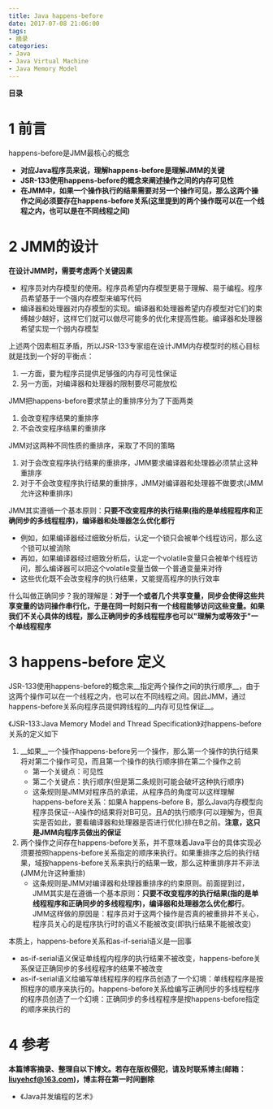```yaml
---
title: Java happens-before
date: 2017-07-08 21:06:00
tags: 
- 摘录
categories: 
- Java
- Java Virtual Machine
- Java Memory Model
---
```


__目录__

<!-- toc -->
<!--more-->

# 1 前言

happens-before是JMM最核心的概念

* __对应Java程序员来说，理解happens-before是理解JMM的关键__
* __JSR-133使用happens-before的概念来阐述操作之间的内存可见性__
* __在JMM中，如果一个操作执行的结果需要对另一个操作可见，那么这两个操作之间必须要存在happens-before关系(这里提到的两个操作既可以在一个线程之内，也可以是在不同线程之间)__

# 2 JMM的设计

__在设计JMM时，需要考虑两个关键因素__

* 程序员对内存模型的使用。程序员希望内存模型更易于理解、易于编程。程序员希望基于一个强内存模型来编写代码
* 编译器和处理器对内存模型的实现。编译器和处理器希望内存模型对它们的束缚越少越好，这样它们就可以做尽可能多的优化来提高性能。编译器和处理器希望实现一个弱内存模型

上述两个因素相互矛盾，所以JSR-133专家组在设计JMM内存模型时的核心目标就是找到一个好的平衡点：

1. 一方面，要为程序员提供足够强的内存可见性保证
1. 另一方面，对编译器和处理器的限制要尽可能放松

JMM把happens-before要求禁止的重排序分为了下面两类

1. 会改变程序结果的重排序
1. 不会改变程序结果的重排序

JMM对这两种不同性质的重排序，采取了不同的策略

1. 对于会改变程序执行结果的重排序，JMM要求编译器和处理器必须禁止这种重排序
1. 对于不会改变程序执行结果的重排序，JMM对编译器和处理器不做要求(JMM允许这种重排序)

JMM其实遵循一个基本原则：__只要不改变程序的执行结果(指的是单线程程序和正确同步的多线程程序)，编译器和处理器怎么优化都行__

* 例如，如果编译器经过细致分析后，认定一个锁只会被单个线程访问，那么这个锁可以被消除
* 再如，如果编译器经过细致分析后，认定一个volatile变量只会被单个线程访问，那么编译器可以把这个volatile变量当做一个普通变量来对待
* 这些优化既不会改变程序的执行结果，又能提高程序的执行效率

什么叫做正确同步？我的理解是：__对于一个或者几个共享变量，同步会使得这些共享变量的访问操作串行化，于是在同一时刻只有一个线程能够访问这些变量。如果我们不关心具体的线程，那么正确同步的多线程程序也可以"理解为或等效于"一个单线程程序__

# 3 happens-before 定义

JSR-133使用happens-before的概念来__指定两个操作之间的执行顺序__，由于这两个操作可以在一个线程之内，也可以在不同线程之间。因此JMM，通过happens-before关系向程序员提供跨线程的__内存可见性保证__。

《JSR-133:Java Memory Model and Thread Specification》对happens-before关系的定义如下

1. __如果__一个操作happens-before另一个操作，那么第一个操作的执行结果将对第二个操作可见，而且第一个操作的执行顺序排在第二个操作之前
    * 第一个关键点：可见性
    * 第二个关键点：执行顺序(但是第二条规则可能会破坏这种执行顺序)
    * 这条规则是JMM对程序员的承诺，从程序员的角度可以这样理解happens-before关系：如果A happens-before B，那么Java内存模型向程序员保证--A操作的结果将对B可见，且A的执行顺序(可以理解为，但真实是否如此，要看编译器和处理器是否进行优化)排在B之前。__注意，这只是JMM向程序员做出的保证__
1. 两个操作之间存在happens-before关系，并不意味着Java平台的具体实现必须要按照happens-before关系指定的顺序来执行。如果重排序之后的执行结果，域按happens-before关系来执行的结果一致，那么这种重排序并不非法(JMM允许这种重排)
    * 这条规则是JMM对编译器和处理器重排序的约束原则。前面提到过，JMM其实是在遵循一个基本原则：__只要不改变程序的执行结果(指的是单线程程序和正确同步的多线程程序)，编译器和处理器怎么优化都行__。JMM这样做的原因是：程序员对于这两个操作是否真的被重排并不关心，程序员关心的是程序执行时的语义不能被改变(即执行结果不能被改变)

本质上，happens-before关系和as-if-serial语义是一回事

* as-if-serial语义保证单线程内程序的执行结果不被改变，happens-before关系保证正确同步的多线程程序的结果不被改变
* as-if-serial语义给编写单线程程序的程序员创造了一个幻境：单线程程序是按照程序的顺序来执行的。happens-before关系给编写正确同步的多线程程序的程序员创造了一个幻境：正确同步的多线程程序是按happens-before指定的顺序来执行的

# 4 参考

__本篇博客摘录、整理自以下博文。若存在版权侵犯，请及时联系博主(邮箱：liuyehcf@163.com)，博主将在第一时间删除__

* 《Java并发编程的艺术》

 <!--以下这句不加，sequence不能识别，呵呵了-->
```flow
```
